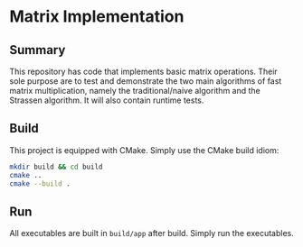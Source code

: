 # Matrix Implementation

## Summary
This repository has code that implements basic matrix operations. Their sole purpose are to test and demonstrate the two main algorithms of fast matrix multiplication, namely the traditional/naive algorithm and the Strassen algorithm. It will also contain runtime tests.

## Build
This project is equipped with CMake. Simply use the CMake build idiom:
```Bash
mkdir build && cd build
cmake ..
cmake --build .
```

## Run
All executables are built in `build/app` after build. Simply run the executables.
